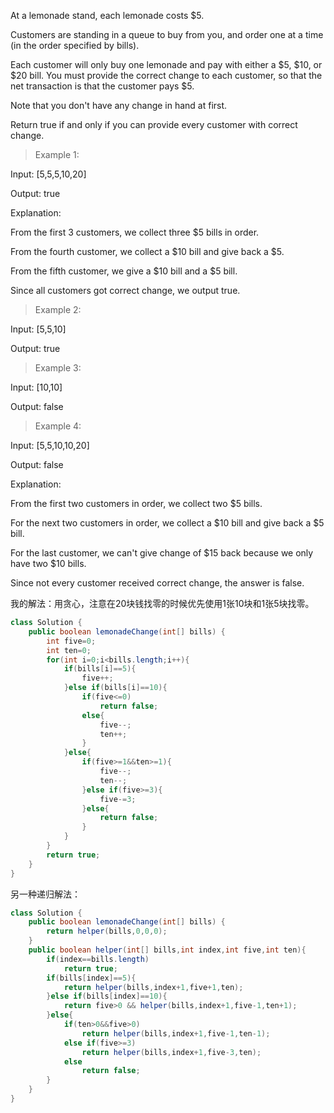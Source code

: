 At a lemonade stand, each lemonade costs $5. 

Customers are standing in a queue to buy from you, and order one at a time (in the order specified by bills).

Each customer will only buy one lemonade and pay with either a $5, $10, or $20 bill.  You must provide the correct change to each customer, so that the net transaction is that the customer pays $5.

Note that you don't have any change in hand at first.

Return true if and only if you can provide every customer with correct change.

 

>Example 1:

Input: [5,5,5,10,20]

Output: true

Explanation: 

From the first 3 customers, we collect three $5 bills in order.

From the fourth customer, we collect a $10 bill and give back a $5.

From the fifth customer, we give a $10 bill and a $5 bill.

Since all customers got correct change, we output true.

>Example 2:

Input: [5,5,10]

Output: true

>Example 3:

Input: [10,10]

Output: false

>Example 4:

Input: [5,5,10,10,20]


Output: false

Explanation: 

From the first two customers in order, we collect two $5 bills.

For the next two customers in order, we collect a $10 bill and give back a $5 bill.

For the last customer, we can't give change of $15 back because we only have two $10 bills.

Since not every customer received correct change, the answer is false.

我的解法：用贪心，注意在20块钱找零的时候优先使用1张10块和1张5块找零。

```java
class Solution {
    public boolean lemonadeChange(int[] bills) {
        int five=0;
        int ten=0;
        for(int i=0;i<bills.length;i++){
            if(bills[i]==5){
                five++;
            }else if(bills[i]==10){
                if(five<=0)
                    return false;
                else{
                    five--;
                    ten++;
                }
            }else{
                if(five>=1&&ten>=1){
                    five--;
                    ten--;
                }else if(five>=3){
                    five-=3;
                }else{
                    return false;
                }
            }
        }
        return true;
    }
}
```

另一种递归解法：

```java
class Solution {
    public boolean lemonadeChange(int[] bills) {
        return helper(bills,0,0,0);
    }
    public boolean helper(int[] bills,int index,int five,int ten){
        if(index==bills.length)
            return true;
        if(bills[index]==5){
            return helper(bills,index+1,five+1,ten);
        }else if(bills[index]==10){
            return five>0 && helper(bills,index+1,five-1,ten+1);
        }else{
            if(ten>0&&five>0)
                return helper(bills,index+1,five-1,ten-1);
            else if(five>=3)
                return helper(bills,index+1,five-3,ten);
            else
                return false;
        }        
    }
}
```
